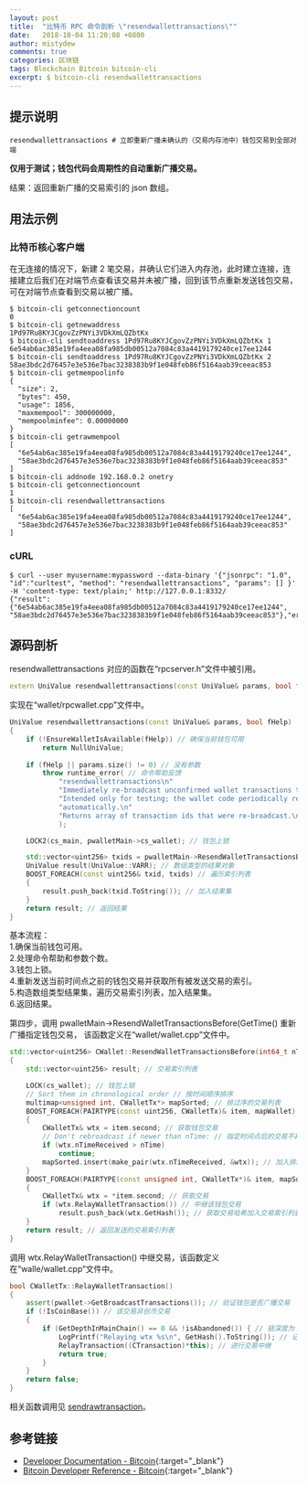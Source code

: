 ```yaml
---
layout: post
title:  "比特币 RPC 命令剖析 \"resendwallettransactions\""
date:   2018-10-04 11:20:08 +0800
author: mistydew
comments: true
categories: 区块链
tags: Blockchain Bitcoin bitcoin-cli
excerpt: $ bitcoin-cli resendwallettransactions
---
```

## 提示说明

```shell
resendwallettransactions # 立即重新广播未确认的（交易内存池中）钱包交易到全部对端
```

**仅用于测试；钱包代码会周期性的自动重新广播交易。**

结果：返回重新广播的交易索引的 json 数组。

## 用法示例

### 比特币核心客户端

在无连接的情况下，新建 2 笔交易，并确认它们进入内存池，此时建立连接，连接建立后我们在对端节点查看该交易并未被广播，回到该节点重新发送钱包交易，可在对端节点查看到交易以被广播。

```shell
$ bitcoin-cli getconnectioncount
0
$ bitcoin-cli getnewaddress
1Pd97Ru8KYJCgovZzPNYi3VDkXmLQZbtKx
$ bitcoin-cli sendtoaddress 1Pd97Ru8KYJCgovZzPNYi3VDkXmLQZbtKx 1
6e54ab6ac385e19fa4eea08fa985db00512a7084c83a4419179240ce17ee1244
$ bitcoin-cli sendtoaddress 1Pd97Ru8KYJCgovZzPNYi3VDkXmLQZbtKx 2
58ae3bdc2d76457e3e536e7bac3238383b9f1e048feb86f5164aab39ceeac853
$ bitcoin-cli getmempoolinfo
{
  "size": 2,
  "bytes": 450,
  "usage": 1856,
  "maxmempool": 300000000,
  "mempoolminfee": 0.00000000
}
$ bitcoin-cli getrawmempool
[
  "6e54ab6ac385e19fa4eea08fa985db00512a7084c83a4419179240ce17ee1244", 
  "58ae3bdc2d76457e3e536e7bac3238383b9f1e048feb86f5164aab39ceeac853"
]
$ bitcoin-cli addnode 192.168.0.2 onetry
$ bitcoin-cli getconnectioncount
1
$ bitcoin-cli resendwallettransactions
[
  "6e54ab6ac385e19fa4eea08fa985db00512a7084c83a4419179240ce17ee1244", 
  "58ae3bdc2d76457e3e536e7bac3238383b9f1e048feb86f5164aab39ceeac853"
]
```

### cURL

```shell
$ curl --user myusername:mypassword --data-binary '{"jsonrpc": "1.0", "id":"curltest", "method": "resendwallettransactions", "params": [] }' -H 'content-type: text/plain;' http://127.0.0.1:8332/
{"result":{"6e54ab6ac385e19fa4eea08fa985db00512a7084c83a4419179240ce17ee1244", "58ae3bdc2d76457e3e536e7bac3238383b9f1e048feb86f5164aab39ceeac853"},"error":null,"id":"curltest"}
```

## 源码剖析
resendwallettransactions 对应的函数在“rpcserver.h”文件中被引用。

```cpp
extern UniValue resendwallettransactions(const UniValue& params, bool fHelp); // 重新发送钱包交易
```

实现在“wallet/rpcwallet.cpp”文件中。

```cpp
UniValue resendwallettransactions(const UniValue& params, bool fHelp)
{
    if (!EnsureWalletIsAvailable(fHelp)) // 确保当前钱包可用
        return NullUniValue;
    
    if (fHelp || params.size() != 0) // 没有参数
        throw runtime_error( // 命令帮助反馈
            "resendwallettransactions\n"
            "Immediately re-broadcast unconfirmed wallet transactions to all peers.\n"
            "Intended only for testing; the wallet code periodically re-broadcasts\n"
            "automatically.\n"
            "Returns array of transaction ids that were re-broadcast.\n"
            );

    LOCK2(cs_main, pwalletMain->cs_wallet); // 钱包上锁

    std::vector<uint256> txids = pwalletMain->ResendWalletTransactionsBefore(GetTime()); // 重新发送钱包交易并获取这些交易的索引
    UniValue result(UniValue::VARR); // 数组类型的结果对象
    BOOST_FOREACH(const uint256& txid, txids) // 遍历索引列表
    {
        result.push_back(txid.ToString()); // 加入结果集
    }
    return result; // 返回结果
}
```

基本流程：<br>
1.确保当前钱包可用。<br>
2.处理命令帮助和参数个数。<br>
3.钱包上锁。<br>
4.重新发送当前时间点之前的钱包交易并获取所有被发送交易的索引。<br>
5.构造数组类型结果集，遍历交易索引列表，加入结果集。<br>
6.返回结果。

第四步，调用 pwalletMain->ResendWalletTransactionsBefore(GetTime() 重新广播指定钱包交易，
该函数定义在“wallet/wallet.cpp”文件中。

```cpp
std::vector<uint256> CWallet::ResendWalletTransactionsBefore(int64_t nTime)
{
    std::vector<uint256> result; // 交易索引列表

    LOCK(cs_wallet); // 钱包上锁
    // Sort them in chronological order // 按时间顺序排序
    multimap<unsigned int, CWalletTx*> mapSorted; // 排过序的交易列表
    BOOST_FOREACH(PAIRTYPE(const uint256, CWalletTx)& item, mapWallet) // 遍历钱包交易映射列表
    {
        CWalletTx& wtx = item.second; // 获取钱包交易
        // Don't rebroadcast if newer than nTime: // 指定时间点后的交易不再广播
        if (wtx.nTimeReceived > nTime)
            continue;
        mapSorted.insert(make_pair(wtx.nTimeReceived, &wtx)); // 加入排过序的交易列表
    }
    BOOST_FOREACH(PAIRTYPE(const unsigned int, CWalletTx*)& item, mapSorted) // 遍历该交易列表
    {
        CWalletTx& wtx = *item.second; // 获取交易
        if (wtx.RelayWalletTransaction()) // 中继该钱包交易
            result.push_back(wtx.GetHash()); // 获取交易哈希加入交易索引列表
    }
    return result; // 返回发送的交易索引列表
}
```

调用 wtx.RelayWalletTransaction() 中继交易，该函数定义在“walle/wallet.cpp”文件中。

```cpp
bool CWalletTx::RelayWalletTransaction()
{
    assert(pwallet->GetBroadcastTransactions()); // 验证钱包是否广播交易
    if (!IsCoinBase()) // 该交易非创币交易
    {
        if (GetDepthInMainChain() == 0 && !isAbandoned()) { // 链深度为 0（即未上链）且 未被标记为已抛弃
            LogPrintf("Relaying wtx %s\n", GetHash().ToString()); // 记录中继交易哈希
            RelayTransaction((CTransaction)*this); // 进行交易中继
            return true;
        }
    }
    return false;
}
```

相关函数调用见 [sendrawtransaction](/blog/2018/07/bitcoin-rpc-command-sendrawtransaction.html)。

## 参考链接

* [Developer Documentation - Bitcoin](https://bitcoin.org/en/developer-documentation){:target="_blank"}
* [Bitcoin Developer Reference - Bitcoin](https://bitcoin.org/en/developer-reference#resendwallettransactions){:target="_blank"}
